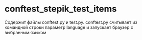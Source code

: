 # conftest_stepik_test_items
Содержит файлы conftest.py и test.py. conftest.py считывает из командной строки параметр language и запускает браузер с выбранным языком
